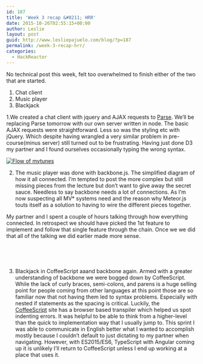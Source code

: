 ```yaml
---
id: 187
title: 'Week 3 recap &#8211; HRR'
date: 2015-10-26T02:55:15+00:00
author: Leslie
layout: post
guid: http://www.lesliepajuelo.com/blog/?p=187
permalink: /week-3-recap-hrr/
categories:
  - HackReactor
---
```

No technical post this week, felt too overwhelmed to finish either of the two that are started.

  1. Chat client
  2. Music player
  3. Blackjack

1.We created a chat client with jquery and AJAX requests to <a href="https://parse.com/" target="_blank">Parse</a>. We&#8217;ll be replacing Parse tomorrow with our own server written in node. The basic AJAX requests were straightforward. Less so was the styling etc with jQuery. Which despite having wrangled a very similar problem in pre-course(minus server) still turned out to be frustrating. Having just done D3 my partner and I found ourselves occasionally typing the wrong syntax.

[<img class="size-medium wp-image-188 alignleft" src="http://i1.wp.com/www.lesliepajuelo.com/blog/wp-content/uploads/2015/10/Screenshot-from-2015-10-25-194126-300x168.png?fit=300%2C168" alt="Flow of mytunes" srcset="http://i1.wp.com/www.lesliepajuelo.com/blog/wp-content/uploads/2015/10/Screenshot-from-2015-10-25-194126.png?resize=300%2C168 300w, http://i1.wp.com/www.lesliepajuelo.com/blog/wp-content/uploads/2015/10/Screenshot-from-2015-10-25-194126.png?w=946 946w" sizes="(max-width: 300px) 100vw, 300px" data-recalc-dims="1" />](http://i1.wp.com/www.lesliepajuelo.com/blog/wp-content/uploads/2015/10/Screenshot-from-2015-10-25-194126.png)

2. The music player was done with backbone.js. The simplified diagram of how it all connected. I&#8217;m tempted to post the more complex but still missing pieces from the lecture but don&#8217;t want to give away the secret sauce. Needless to say backbone needs a lot of connections. As I&#8217;m now suspecting all MV* systems need and the reason why Meteor.js touts itself as a solution to having to wire the different pieces together.

My partner and I spent a couple of hours talking through how everything connected. In retrospect we should have picked the 1st feature to implement and follow that single feature through the chain. Once we we did that all of the talking we did earlier made more sense.

&nbsp;

&nbsp;

3. Blackjack in CoffeeScript aaand backbone again. Armed with a greater understanding of backbone we were bogged down by CoffeeScript. While the lack of curly braces, semi-colons, and parens is a huge selling point for people coming from other languages at this point those are so familiar now that not having them led to syntax problems. Especially with nested if statements as the spacing is critical. Luckily, the <a href="http://coffeescript.org/#try:alert%20%22Hello%20CoffeeScript!%22" target="_blank">CoffeeScript</a> site has a browser based transpiler which helped us spot indenting errors. It was helpful to be able to think from a higher-level than the quick to implementation way that I usually jump to. This sprint I was able to communicate in English better what I wanted to accomplish mostly because I couldn&#8217;t default to just dictating to my partner when navigating. However, with ES2015/ES6, TypeScript with Angular coming up it is unlikely I&#8217;ll return to CoffeeScript unless I end up working at a place that uses it.